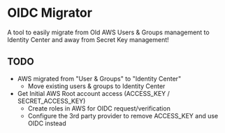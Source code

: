 # OIDC Migrator

A tool to easily migrate from Old AWS Users & Groups management to Identity Center and away from Secret Key management!

## TODO

- AWS migrated from "User & Groups" to "Identity Center"
  - Move existing users & groups to Identity Center
- Get Initial AWS Root account access (ACCESS_KEY / SECRET_ACCESS_KEY)
  - Create roles in AWS for OIDC request/verification
  - Configure the 3rd party provider to remove ACCESS_KEY and use OIDC instead
